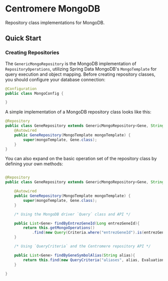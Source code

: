 # Centromere MongoDB

Repository class implementations for MongoDB.

## Quick Start

### Creating Repositories

The `GenericMongoRepository` is the MongoDB implementation of `RepositoryOperations`, utilizing Spring Data MongoDB's `MongoTemplate` for query execution and object mapping.  Before creating repository classes, you should configure your database connection:

```java
@Configuration
public class MongoConfig {

}
```

A simple implementation of a MongoDB repository class looks like this:

```java
@Repository
public class GeneRepository extends GenericMongoRepository<Gene, String> {
	@Autowired
	public GeneRepository(MongoTemplate mongoTemplate) {
		super(mongoTemplate, Gene.class);
	}
}
```

You can also expand on the basic operation set of the repository class by defining your own methods:

```java

@Repository
public class GeneRepository extends GenericMongoRepository<Gene, String> {

    @Autowired
	public GeneRepository(MongoTemplate mongoTemplate) {
		super(mongoTemplate, Gene.class);
	}

    /* Using the MongoDB driver `Query` class and API */

    public List<Gene> findByEntrezGeneId(Long entrezGeneId){
        return this.getMongoOperations()
            .find(new Query(Criteria.where("entrezGeneId").is(entrezGeneId));
    }

    /* Using `QueryCriteria` and the Centromere repository API */

    public List<Gene> findByGeneSymbolAlias(String alias){
        return this.find(new QueryCriteria("aliases", alias, Evaluation.EQUALS));
    }

}



```
